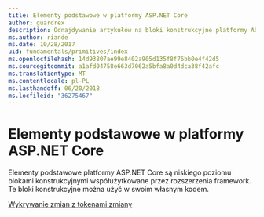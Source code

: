 ```yaml
---
title: Elementy podstawowe w platformy ASP.NET Core
author: guardrex
description: Odnajdywanie artykułów na bloki konstrukcyjne platformy ASP.NET Core udostępnionych przez rozszerzenia framework, które można używać w swoim własnym kodem.
ms.author: riande
ms.date: 10/28/2017
uid: fundamentals/primitives/index
ms.openlocfilehash: 14d93807ae99e8402a905d135f8f76bb0e4f42d5
ms.sourcegitcommit: a1afd04758e663d7062a5bfa8a0d4dca38f42afc
ms.translationtype: MT
ms.contentlocale: pl-PL
ms.lasthandoff: 06/20/2018
ms.locfileid: "36275467"
---
```

# <a name="primitives-in-aspnet-core"></a>Elementy podstawowe w platformy ASP.NET Core

Elementy podstawowe platformy ASP.NET Core są niskiego poziomu blokami konstrukcyjnymi współużytkowane przez rozszerzenia framework. Te bloki konstrukcyjne można użyć w swoim własnym kodem.

[Wykrywanie zmian z tokenami zmiany](xref:fundamentals/primitives/change-tokens)
